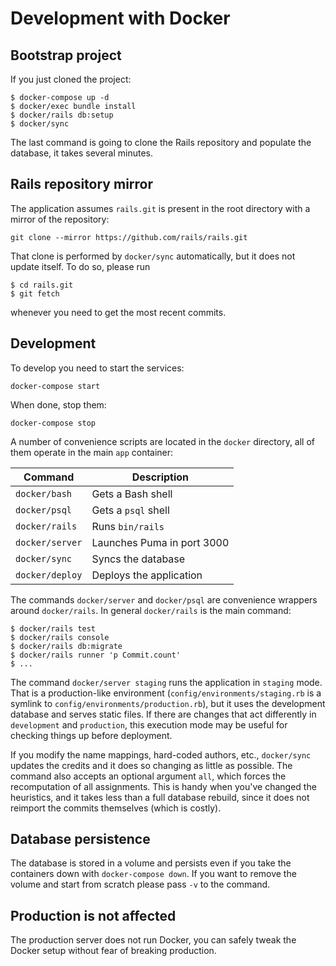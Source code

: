 # Development with Docker

## Bootstrap project

If you just cloned the project:

```
$ docker-compose up -d
$ docker/exec bundle install
$ docker/rails db:setup
$ docker/sync
```

The last command is going to clone the Rails repository and populate the database, it takes several minutes.

## Rails repository mirror

The application assumes `rails.git` is present in the root directory with a mirror of the repository:

```
git clone --mirror https://github.com/rails/rails.git
```

That clone is performed by `docker/sync` automatically, but it does not update itself. To do so, please run

```
$ cd rails.git
$ git fetch
```

whenever you need to get the most recent commits.

## Development

To develop you need to start the services:

```
docker-compose start
```

When done, stop them:

```
docker-compose stop
```

A number of convenience scripts are located in the `docker` directory, all of them operate in the main `app` container:

| Command         | Description                |
| --------------- | -------------------------- |
| `docker/bash`   | Gets a Bash shell          |
| `docker/psql`   | Gets a `psql` shell        |
| `docker/rails`  | Runs `bin/rails`           |
| `docker/server` | Launches Puma in port 3000 |
| `docker/sync`   | Syncs the database         |
| `docker/deploy` | Deploys the application    |

The commands `docker/server` and `docker/psql` are convenience wrappers around `docker/rails`. In general `docker/rails` is the main command:

```
$ docker/rails test
$ docker/rails console
$ docker/rails db:migrate
$ docker/rails runner 'p Commit.count'
$ ...
```

The command `docker/server staging` runs the application in `staging` mode. That is a production-like environment (`config/environments/staging.rb` is a symlink to `config/environments/production.rb`), but it uses the development database and serves static files. If there are changes that act differently in `development` and `production`, this execution mode may be useful for checking things up before deployment.

If you modify the name mappings, hard-coded authors, etc., `docker/sync`
updates the credits and it does so changing as little as possible. The command also accepts an optional argument `all`, which forces the recomputation of all assignments. This is handy when you've changed the heuristics, and it takes less than a full database rebuild, since it does not reimport the commits themselves (which is costly).

## Database persistence

The database is stored in a volume and persists even if you take the containers down with `docker-compose down`. If you want to remove the volume and start from scratch please pass `-v` to the command.

## Production is not affected

The production server does not run Docker, you can safely tweak the Docker setup without fear of breaking production.
